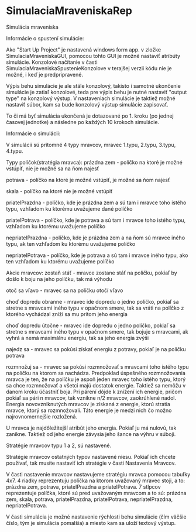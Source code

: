# SimulaciaMraveniskaRep
Simulácia mraveniska

Informácie o spustení simulácie:

Ako "Start Up Project" je nastavená windows form app. v zložke SimulaciaMraveniskaGUI, pomocou tohto GUI je možné nastaviť atribúty simulácie. Konzolové načítanie v časti SimulaciaMraveniskaSpustenieKonzolove v terajšej verzii kódu nie je možné, i keď je predpripravené.

Výpis behu simulácie je ale stále konzolový, takisto i samotné ukončenie simulácie je zatiaľ konzolové, teda pre výpis behu 
je nutné nastaviť "output type" na konzolový výstup.
V nastaveniach simulácie je taktiež možné nastaviť súbor, kam sa bude konzolový výstup simulácie zapisovať.

To či má byť simulácia ukončená je dotazované po 1. kroku (po jednej časovej jednotke) a následne po každých 10 krokoch simulácie.

Informácie o simulácii:

V simulácii sú prítomné 4 typy mravcov, mravec 1.typu, 2.typu, 3.typu, 4.typu.

Typy políčok(stratégia mravca):
prázdna zem - políčko na ktoré je možné vstúpiť,
nie je možné sa na ňom najesť

potrava - políčko na ktoré je možné vstúpiť,
je možné sa ňom najesť

skala - políčko na ktoré nie je možné vstúpiť

priatelPrazdna - políčko, kde je prázdna zem a sú tam
i mravce toho istého typu, vzhľadom ku ktorému uvažujeme
dané políčko

priatelPotrava - políčko, kde je potrava a sú tam i mravce toho
istého typu, vzhľadom ku ktorému uvažujeme políčko

nepriatelPrazdna - políčko, kde je prázdna zem a na ňom sú 
mravce iného typu, ak ten vzhľadom ku ktorému  uvažujeme 
políčko

nepriatelPotrava - políčko, kde je potrava a sú tam i mravce
iného typu, ako ten vzhľadom ku ktorému uvažujeme 
políčko

Akcie mravcov:
zostaň stáť - mravce zostane stáť na políčku, pokiaľ by došlo k
boju na jeho políčku, tak má výhodu

otoč sa vľavo - mravec sa na políčku otočí vľavo

choď dopredu obranne - mravec ide dopredu o jedno políčko, pokiaľ sa stretne s
mravcami iného typu v opačnom smere, tak sa vráti na políčko z ktorého vychádzal
zníži sa mu pritom jeho energia

choď dopredu útočne - mravec ide dopredu o jedno políčko, pokiaľ sa stretne s
mravcami iného typu v opačnom smere, tak bojuje s mravcami, ak vyhrá a 
nemá maximálnu energiu, tak sa jeho energia zvýši

najedz sa - mravec sa pokúsi získať energiu z potravy, pokiaľ je na políčku potrava

rozmnožuj sa - mravec sa pokúsi rozmnožovať s mravcami toho istého typu na 
políčku na ktorom sa nachádza. Predpoklad úspešného rozmnožovania mravca
je ten, že na políčku je aspoň jeden mravec toho istého typu, ktorý sa chce rozmnožovať
a všetci majú dostatok energie. Taktiež sa nemôžu v danom kroku účastniť boja.
Pri párení dôjde k znížení ich energie, pričom pokiaľ sa pári n mravcov, tak vznikne n/2 
mravcov, zaokrúhlené nadol. Energia novovzniknutých mravcov je získaná z energie, ktorú
stratia mravce, ktorý sa rozmnožovali. Táto energie je medzi nich čo možno najrovnomernejšie
rozložená.

U mravca je najdôležitejší atribút jeho energia. Pokiaľ ju má nulovú, tak zanikne. Taktiež od
jeho energie závysia jeho šance na výhru v súboji.

Stratégie mravcov typu 1 a 2, sú nastavené. 

Stratégie mravcov ostatných typov nastavené niesu. 
Pokiaľ ich chcete používať, tak musíte nastaviť ich stratégie v časti Nastavenia Mravcov.

V časti nastavenie mravcov nastavujeme stratégiu mravca pomocou tabuľky 4x7.
4 riadky reprezentuju políčka na ktorom uvažovaný mravec stoji, a to: prázdna zem, potrava,
priatelPrazdna a priatelPotrava.
7 stlpcov reprezentuje políčka, ktoré sú pred uvažovaným mravcom a to sú:
prázdna zem, skala, potrava, priatelPrazdna, priatelPotrava, nepriatelPrazdna, nepriatelPotrava.

V časti simulácia je možné nastavenie rýchlosti behu simulácie (čím väčšie číslo, tým je simulácia
pomalšia) a miesto kam sa uloží textový výstup.
